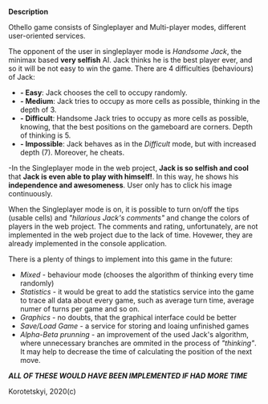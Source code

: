 **Description**

Othello game consists of Singleplayer and Multi-player modes, different user-oriented services.

The opponent of the user in singleplayer mode is *Handsome Jack*, the minimax based **very selfish** AI. Jack thinks he is the best player ever, and so it will be not easy to win the game.
There are 4 difficulties (behaviours) of Jack:
*  **- Easy**:       Jack chooses the cell to occupy randomly.
*  **- Medium**:     Jack tries to occupy as more cells as possible, thinking in the depth of 3.
*  **- Difficult**:  Handsome Jack tries to occupy as more cells as possible, knowing, that the best positions on the gameboard are corners. Depth of thinking is 5.
*  **- Impossible**: Jack behaves as in the *Difficult* mode, but with increased depth (7). Moreover, he cheats.
 

-In the Singleplayer mode in the web project, **Jack is so selfish and cool** that **Jack is even able to play with himself!**. In this way, he shows his **independence and awesomeness**. User only has to click his image continuously.

When the Singleplayer mode is on, it is possible to turn on/off the tips (usable cells) and *"hilarious  Jack's comments"* and change the colors of players in the web project.
The comments and rating, unfortunately, are not implemented in the web project due to the lack of time. Hovewer, they are already implemented in the console application.

There is a plenty of things to implement into this game in the future:
*  *Mixed* - behaviour mode (chooses the algorithm of thinking every time randomly)
*  *Statistics* - it would be great to add the statistics service into the game to trace all data about every game, such as average turn time, average numer of turns per game and so on.
*  *Graphics* - no doubts, that the graphical interface could be better
*  *Save/Load Game* - a service for storing and loaing unfinished games
*  *Alpha-Beta prunning* - an improvement of the used Jack's algorithm, where unnecessary branches are ommited in the process of *"thinking"*. It may help to decrease the time of calculating the position of the next move.


***ALL OF THESE WOULD HAVE BEEN IMPLEMENTED IF HAD MORE TIME***

Korotetskyi, 2020(c)